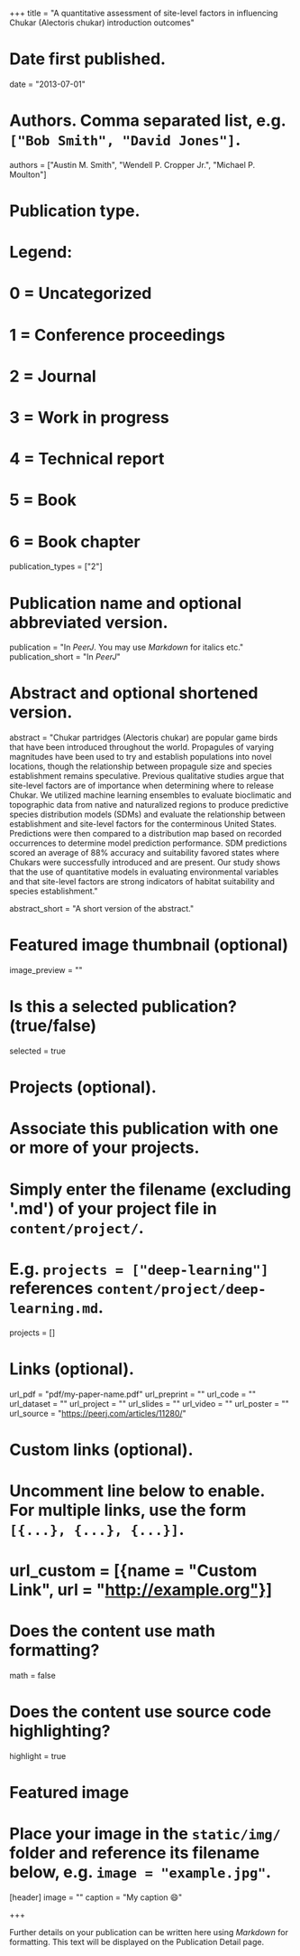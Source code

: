 +++
title = "A quantitative assessment of site-level factors in influencing Chukar (Alectoris chukar) introduction outcomes"

# Date first published.
date = "2013-07-01"

# Authors. Comma separated list, e.g. `["Bob Smith", "David Jones"]`.
authors = ["Austin M. Smith", "Wendell P. Cropper Jr.", "Michael P. Moulton"]

# Publication type.
# Legend:
# 0 = Uncategorized
# 1 = Conference proceedings
# 2 = Journal
# 3 = Work in progress
# 4 = Technical report
# 5 = Book
# 6 = Book chapter
publication_types = ["2"]

# Publication name and optional abbreviated version.
publication = "In *PeerJ*. You may use *Markdown* for italics etc."
publication_short = "In *PeerJ*"

# Abstract and optional shortened version.
abstract = "Chukar partridges (Alectoris chukar) are popular game birds that have been introduced throughout the world. Propagules of varying magnitudes have been used to try and establish populations into novel locations, though the relationship between propagule size and species establishment remains speculative. Previous qualitative studies argue that site-level factors are of importance when determining where to release Chukar. We utilized machine learning ensembles to evaluate bioclimatic and topographic data from native and naturalized regions to produce predictive species distribution models (SDMs) and evaluate the relationship between establishment and site-level factors for the conterminous United States. Predictions were then compared to a distribution map based on recorded occurrences to determine model prediction performance. SDM predictions scored an average of 88% accuracy and suitability favored states where Chukars were successfully introduced and are present. Our study shows that the use of quantitative models in evaluating environmental variables and that site-level factors are strong indicators of habitat suitability and species establishment."

abstract_short = "A short version of the abstract."

# Featured image thumbnail (optional)
image_preview = ""

# Is this a selected publication? (true/false)
selected = true

# Projects (optional).
#   Associate this publication with one or more of your projects.
#   Simply enter the filename (excluding '.md') of your project file in `content/project/`.
#   E.g. `projects = ["deep-learning"]` references `content/project/deep-learning.md`.
projects = []

# Links (optional).
url_pdf = "pdf/my-paper-name.pdf"
url_preprint = ""
url_code = ""
url_dataset = ""
url_project = ""
url_slides = ""
url_video = ""
url_poster = ""
url_source = "https://peerj.com/articles/11280/"

# Custom links (optional).
#   Uncomment line below to enable. For multiple links, use the form `[{...}, {...}, {...}]`.
# url_custom = [{name = "Custom Link", url = "http://example.org"}]

# Does the content use math formatting?
math = false

# Does the content use source code highlighting?
highlight = true

# Featured image
# Place your image in the `static/img/` folder and reference its filename below, e.g. `image = "example.jpg"`.
[header]
image = ""
caption = "My caption 😄"

+++

Further details on your publication can be written here using *Markdown* for formatting. This text will be displayed on the Publication Detail page.